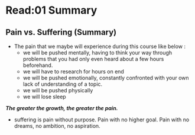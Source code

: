 # Read:01 Summary
## Pain vs. Suffering (Summary)
* The pain that we maybe will  experience during this course like below :
  * we will be pushed mentally, having to think your way through problems that you had only even heard about a few hours beforehand.
  * we will have to research for hours on end
  * we will be pushed emotionally, constantly confronted with your own lack of understanding of a topic.
  * we will be pushed physically
  * we will lose sleep
 
***The greater the growth, the greater the pain.***
* suffering is pain without purpose. Pain with no higher goal. Pain with no dreams, no ambition, no aspiration.





